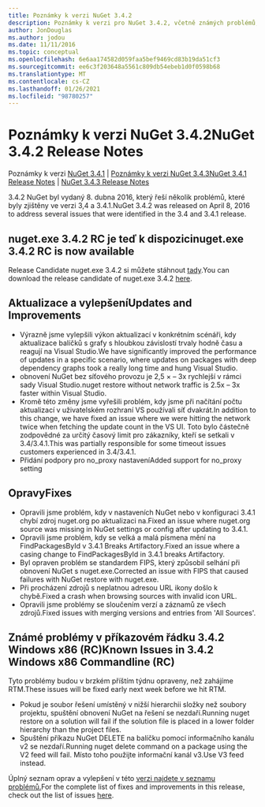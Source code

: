 ```yaml
---
title: Poznámky k verzi NuGet 3.4.2
description: Poznámky k verzi pro NuGet 3.4.2, včetně známých problémů, oprav chyb, přidaných funkcí a chcete odeslat obecnou.
author: JonDouglas
ms.author: jodou
ms.date: 11/11/2016
ms.topic: conceptual
ms.openlocfilehash: 6e6aa174582d059faa5bef9469cd83b19da51cf3
ms.sourcegitcommit: ee6c3f203648a5561c809db54ebeb1d0f0598b68
ms.translationtype: MT
ms.contentlocale: cs-CZ
ms.lasthandoff: 01/26/2021
ms.locfileid: "98780257"
---
```

# <a name="nuget-342-release-notes"></a><span data-ttu-id="5eb77-103">Poznámky k verzi NuGet 3.4.2</span><span class="sxs-lookup"><span data-stu-id="5eb77-103">NuGet 3.4.2 Release Notes</span></span>

<span data-ttu-id="5eb77-104">Poznámky k verzi [NuGet 3.4.1](../release-notes/nuget-3.4.1.md)  |  [Poznámky k verzi NuGet 3.4.3](../release-notes/nuget-3.4.3.md)</span><span class="sxs-lookup"><span data-stu-id="5eb77-104">[NuGet 3.4.1 Release Notes](../release-notes/nuget-3.4.1.md) | [NuGet 3.4.3 Release Notes](../release-notes/nuget-3.4.3.md)</span></span>

<span data-ttu-id="5eb77-105">3.4.2 NuGet byl vydaný 8. dubna 2016, který řeší několik problémů, které byly zjištěny ve verzi 3,4 a 3.4.1.</span><span class="sxs-lookup"><span data-stu-id="5eb77-105">NuGet 3.4.2 was released on April 8, 2016 to address several issues that were identified in the 3.4 and 3.4.1 release.</span></span>

## <a name="nugetexe-342-rc-is-now-available"></a><span data-ttu-id="5eb77-106">nuget.exe 3.4.2 RC je teď k dispozici</span><span class="sxs-lookup"><span data-stu-id="5eb77-106">nuget.exe 3.4.2 RC is now available</span></span>

<span data-ttu-id="5eb77-107">Release Candidate nuget.exe 3.4.2 si můžete stáhnout [tady](https://dist.nuget.org/index.html).</span><span class="sxs-lookup"><span data-stu-id="5eb77-107">You can download the release candidate of nuget.exe 3.4.2 [here](https://dist.nuget.org/index.html).</span></span>

## <a name="updates-and-improvements"></a><span data-ttu-id="5eb77-108">Aktualizace a vylepšení</span><span class="sxs-lookup"><span data-stu-id="5eb77-108">Updates and Improvements</span></span>

* <span data-ttu-id="5eb77-109">Výrazně jsme vylepšili výkon aktualizací v konkrétním scénáři, kdy aktualizace balíčků s grafy s hloubkou závislostí trvaly hodně času a reagují na Visual Studio.</span><span class="sxs-lookup"><span data-stu-id="5eb77-109">We have significantly improved the performance of updates in a specific scenario, where updates on packages with deep dependency graphs took a really long time and hung Visual Studio.</span></span>
* <span data-ttu-id="5eb77-110">obnovení NuGet bez síťového provozu je 2,5 × – 3x rychlejší v rámci sady Visual Studio.</span><span class="sxs-lookup"><span data-stu-id="5eb77-110">nuget restore without network traffic is 2.5x – 3x faster within Visual Studio.</span></span>
* <span data-ttu-id="5eb77-111">Kromě této změny jsme vyřešili problém, kdy jsme při načítání počtu aktualizací v uživatelském rozhraní VS používali síť dvakrát.</span><span class="sxs-lookup"><span data-stu-id="5eb77-111">In addition to this change, we have fixed an issue where we were hitting the network twice when fetching the update count in the VS UI.</span></span> <span data-ttu-id="5eb77-112">Toto bylo částečně zodpovědné za určitý časový limit pro zákazníky, kteří se setkali v 3.4/3.4.1.</span><span class="sxs-lookup"><span data-stu-id="5eb77-112">This was partially responsible for some timeout issues customers experienced in 3.4/3.4.1.</span></span>
* <span data-ttu-id="5eb77-113">Přidání podpory pro no_proxy nastavení</span><span class="sxs-lookup"><span data-stu-id="5eb77-113">Added support for no_proxy setting</span></span>

## <a name="fixes"></a><span data-ttu-id="5eb77-114">Opravy</span><span class="sxs-lookup"><span data-stu-id="5eb77-114">Fixes</span></span>

* <span data-ttu-id="5eb77-115">Opravili jsme problém, kdy v nastaveních NuGet nebo v konfiguraci 3.4.1 chybí zdroj nuget.org po aktualizaci na.</span><span class="sxs-lookup"><span data-stu-id="5eb77-115">Fixed an issue where nuget.org source was missing in NuGet settings or config after updating to 3.4.1.</span></span>
* <span data-ttu-id="5eb77-116">Opravili jsme problém, kdy se velká a malá písmena mění na FindPackagesById v 3.4.1 Breaks Artifactory.</span><span class="sxs-lookup"><span data-stu-id="5eb77-116">Fixed an issue where a casing change to FindPackagesById in 3.4.1 breaks Artifactory.</span></span>
* <span data-ttu-id="5eb77-117">Byl opraven problém se standardem FIPS, který způsobil selhání při obnovení NuGet s nuget.exe.</span><span class="sxs-lookup"><span data-stu-id="5eb77-117">Corrected an issue with FIPS that caused failures with NuGet restore with nuget.exe.</span></span>
* <span data-ttu-id="5eb77-118">Při procházení zdrojů s neplatnou adresou URL ikony došlo k chybě.</span><span class="sxs-lookup"><span data-stu-id="5eb77-118">Fixed a crash when browsing sources with invalid icon URL.</span></span>
* <span data-ttu-id="5eb77-119">Opravili jsme problémy se sloučením verzí a záznamů ze všech zdrojů.</span><span class="sxs-lookup"><span data-stu-id="5eb77-119">Fixed issues with merging versions and entries from 'All Sources'.</span></span>

## <a name="known-issues-in-342-windows-x86-commandline-rc"></a><span data-ttu-id="5eb77-120">Známé problémy v příkazovém řádku 3.4.2 Windows x86 (RC)</span><span class="sxs-lookup"><span data-stu-id="5eb77-120">Known Issues in 3.4.2 Windows x86 Commandline (RC)</span></span>

<span data-ttu-id="5eb77-121">Tyto problémy budou v brzkém příštím týdnu opraveny, než zahájíme RTM.</span><span class="sxs-lookup"><span data-stu-id="5eb77-121">These issues will be fixed early next week before we hit RTM.</span></span>

*  <span data-ttu-id="5eb77-122">Pokud je soubor řešení umístěný v nižší hierarchii složky než soubory projektu, spuštění obnovení NuGet na řešení se nezdaří.</span><span class="sxs-lookup"><span data-stu-id="5eb77-122">Running nuget restore on a solution will fail if the solution file is placed in a lower folder hierarchy than the project files.</span></span>
*  <span data-ttu-id="5eb77-123">Spuštění příkazu NuGet DELETE na balíčku pomocí informačního kanálu v2 se nezdaří.</span><span class="sxs-lookup"><span data-stu-id="5eb77-123">Running nuget delete command on a package using the V2 feed will fail.</span></span> <span data-ttu-id="5eb77-124">Místo toho použijte informační kanál v3.</span><span class="sxs-lookup"><span data-stu-id="5eb77-124">Use V3 feed instead.</span></span>


<span data-ttu-id="5eb77-125">Úplný seznam oprav a vylepšení v této [verzi najdete v seznamu problémů.](https://github.com/NuGet/Home/issues?utf8=%E2%9C%93&q=is%3Aissue+milestone%3A3.4.2++is%3Aclosed+)</span><span class="sxs-lookup"><span data-stu-id="5eb77-125">For the complete list of fixes and improvements in this release, check out the list of issues [here](https://github.com/NuGet/Home/issues?utf8=%E2%9C%93&q=is%3Aissue+milestone%3A3.4.2++is%3Aclosed+).</span></span>